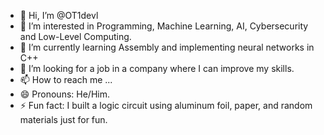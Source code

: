 - 👋 Hi, I’m @OT1devl
- 👀 I’m interested in Programming, Machine Learning, AI, Cybersecurity and Low-Level Computing.
- 🌱 I’m currently learning Assembly and implementing neural networks in C++
- 💞️ I’m looking for a job in a company where I can improve my skills.
- 📫 How to reach me ...
- 😄 Pronouns: He/Him.
- ⚡ Fun fact: I built a logic circuit using aluminum foil, paper, and random materials just for fun.

<!---
OT1devl/OT1devl is a ✨ special ✨ repository because its `README.md` (this file) appears on your GitHub profile.
You can click the Preview link to take a look at your changes.
--->
